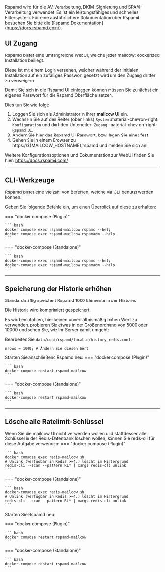 Rspamd wird für die AV-Verarbeitung, DKIM-Signierung und SPAM-Verarbeitung verwendet. Es ist ein leistungsfähiges und schnelles Filtersystem. Für eine ausführlichere Dokumentation über Rspamd besuchen Sie bitte die [Rspamd Dokumentation] (https://docs.rspamd.com/).

## UI Zugang

Rspamd bietet eine umfangreiche WebUI, welche jeder mailcow: dockerized Installation beiliegt.

Diese ist mit einem Login versehen, welcher während der initialen Installation auf ein zufälliges Passwort gesetzt wird um den Zugang dritter zu verweigern.

Damit Sie sich in die Rspamd UI einloggen können müssen Sie zunächst ein eigenes Passwort für die Rspamd Oberfläche setzen.

Dies tun Sie wie folgt:

1. Loggen Sie sich als Administrator in ihrer **mailcow UI** ein.
2. Wechseln Sie auf den Reiter (oben links) `System` :material-chevron-right: `Konfiguration` und dort den Unterreiter: `Zugang` :material-chevron-right: `Rspamd UI`.
3. Ändern Sie hier das Rspamd UI Passwort, bzw. legen Sie eines fest.
4. Gehen Sie in einem Browser zu https://${MAILCOW_HOSTNAME}/rspamd und melden Sie sich an!

Weitere Konfigurationsoptionen und Dokumentation zur WebUI finden Sie hier: https://docs.rspamd.com/

---

## CLI-Werkzeuge

Rspamd bietet eine vielzahl von Befehlen, welche via CLI benutzt werden können.

Geben Sie folgende Befehle ein, um einen Überblick auf diese zu erhalten:

=== "docker compose (Plugin)"

    ``` bash
    docker compose exec rspamd-mailcow rspamc --help
    docker compose exec rspamd-mailcow rspamadm --help
    ```

=== "docker-compose (Standalone)"

    ``` bash
    docker-compose exec rspamd-mailcow rspamc --help
    docker-compose exec rspamd-mailcow rspamadm --help
    ```
---

## Speicherung der Historie erhöhen

Standardmäßig speichert Rspamd 1000 Elemente in der Historie.

Die Historie wird komprimiert gespeichert.

Es wird empfohlen, hier keinen unverhältnismäßig hohen Wert zu verwenden, probieren Sie etwas in der Größenordnung von 5000 oder 10000 und sehen Sie, wie Ihr Server damit umgeht:

Bearbeiten Sie `data/conf/rspamd/local.d/history_redis.conf`:

```
nrows = 1000; # Ändern Sie diesen Wert
```

Starten Sie anschließend Rspamd neu:
=== "docker compose (Plugin)"

    ``` bash
    docker compose restart rspamd-mailcow
    ```

=== "docker-compose (Standalone)"

    ``` bash
    docker-compose restart rspamd-mailcow
    ```
---


## Lösche alle Ratelimit-Schlüssel

Wenn Sie die mailcow UI nicht verwenden wollen und stattdessen alle Schlüssel in der Redis-Datenbank löschen wollen, können Sie redis-cli für diese Aufgabe verwenden:
=== "docker compose (Plugin)"

    ``` bash
    docker compose exec redis-mailcow sh
    # Unlink (verfügbar in Redis >=4.) löscht im Hintergrund
    redis-cli --scan --pattern RL* | xargs redis-cli unlink
    ```

=== "docker-compose (Standalone)"

    ``` bash
    docker-compose exec redis-mailcow sh
    # Unlink (verfügbar in Redis >=4.) löscht im Hintergrund
    redis-cli --scan --pattern RL* | xargs redis-cli unlink
    ```

Starten Sie Rspamd neu:

=== "docker compose (Plugin)"

    ``` bash
    docker compose restart rspamd-mailcow
    ```

=== "docker-compose (Standalone)"

    ``` bash
    docker-compose restart rspamd-mailcow
    ```
